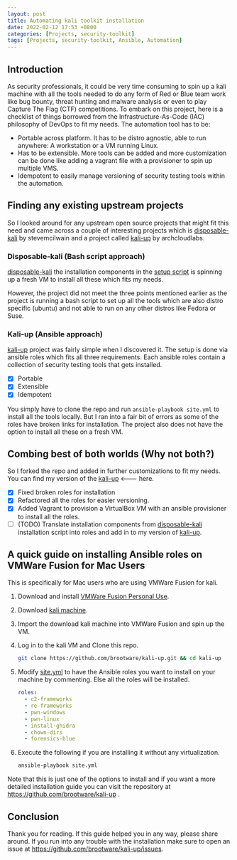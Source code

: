 ```yaml
---
layout: post
title: Automating kali toolkit installation
date: 2022-02-12 17:53 +0800
categories: [Projects, security-toolkit]
tags: [Projects, security-toolkit, Ansible, Automation]
---
```

## Introduction

As security professionals, it could be very time consuming to spin up a kali machine with all the tools needed to do any form of Red or Blue team work like bug bounty, threat hunting and malware analysis or even to play Capture The Flag (CTF) competitions. To embark on this project, here is a checklist of things borrowed from the Infrastructure-As-Code (IAC) philosophy of DevOps to fit my needs. The automation tool has to be:

- Portable across platform. It has to be distro agnostic, able to run anywhere: A workstation or a VM running Linux.
- Has to be extensible. More tools can be added and more customization can be done like adding a vagrant file with a provisioner to spin up multiple VMS.
- Idempotent to easily manage versioning of security testing tools within the automation.

## Finding any existing upstream projects

So I looked around for any upstream open source projects that might fit this need and came across a couple of interesting projects which is [disposable-kali](https://github.com/stevemcilwain/Disposable-Kali) by stevemcilwain and a project called [kali-up](https://github.com/archcloudlabs/kali-up) by archcloudlabs.

### Disposable-kali (Bash script approach)

[disposable-kali](https://github.com/stevemcilwain/Disposable-Kali) the installation components in the [setup script](https://github.com/stevemcilwain/Disposable-Kali/blob/master/scripts/setup.sh) is spinning up a fresh VM to install all these which fits my needs.

However, the project did not meet the three points mentioned earlier as the project is running a bash script to set up all the tools which are also distro specific (ubuntu) and not able to run on any other distros like Fedora or Suse.

### Kali-up (Ansible approach)

[kali-up](https://github.com/archcloudlabs/kali-up) project was fairly simple when I discovered it. The setup is done via ansible roles which fits all three requirements. Each ansible roles contain a collection of security testing tools that gets installed.

- [x] Portable
- [x] Extensible
- [x] Idempotent

You simply have to clone the repo and run `ansible-playbook site.yml` to install all the tools locally. But I ran into a fair bit of errors as some of the roles have broken links for installation. The project also does not have the option to install all these on a fresh VM.

## Combing best of both worlds (Why not both?)

So I forked the repo and added in further customizations to fit my needs. You can find my version of the [kali-up](https://github.com/brootware/kali-up) <--- here.

- [x] Fixed broken roles for installation
- [x] Refactored all the roles for easier versioning.
- [x] Added Vagrant to provision a VirtualBox VM with an ansible provisioner to install all the roles.
- [ ] (TODO) Translate installation components from [disposable-kali](https://github.com/stevemcilwain/Disposable-Kali) installation script into roles and add in to my version of [kali-up](https://github.com/brootware/kali-up).

## A quick guide on installing Ansible roles on VMWare Fusion for Mac Users

This is specifically for Mac users who are using VMWare Fusion for kali.

1. Download and install [VMWare Fusion Personal Use](https://customerconnect.vmware.com/web/vmware/evalcenter?p=fusion-player-personal).

2. Download [kali machine](https://www.kali.org/get-kali/#kali-virtual-machines).

3. Import the download kali machine into VMWare Fusion and spin up the VM.

4. Log in to the kali VM and Clone this repo.

   ```bash
   git clone https://github.com/brootware/kali-up.git && cd kali-up
   ```

5. Modify [site.yml](./site.yml) to have the Ansible roles you want to install on your machine by commenting. Else all the roles will be installed.

   ```yaml
   roles:
     - c2-frameworks
     - re-frameworks
     - pwn-windows
     - pwn-linux
     - install-ghidra
     - chown-dirs
     - forensics-blue
   ```

6. Execute the following if you are installing it without any virtualization.

   ```bash
   ansible-playbook site.yml
   ```

Note that this is just one of the options to install and if you want a more detailed installation guide you can visit the repository at <https://github.com/brootware/kali-up> .

## Conclusion

Thank you for reading. If this guide helped you in any way, please share around. If you run into any trouble with the installation make sure to open an issue at <https://github.com/brootware/kali-up/issues>.
